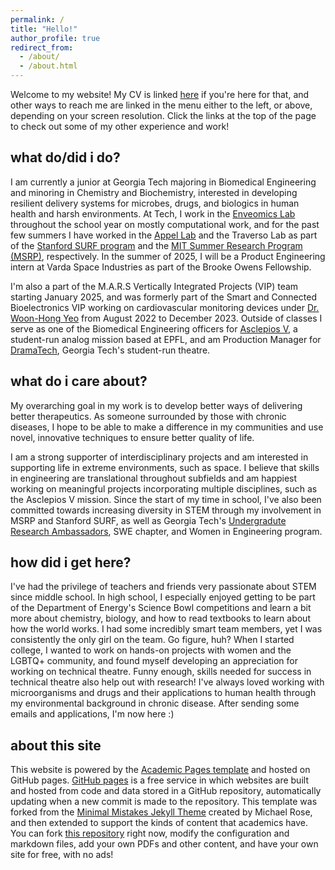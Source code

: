 ```yaml
---
permalink: /
title: "Hello!"
author_profile: true
redirect_from: 
  - /about/
  - /about.html
---
```


Welcome to my website! My CV is linked [here](https://sarakapasi.github.io/cv/) if you're here for that, and other ways to reach me are linked in the menu either to the left, or above, depending on your screen resolution. Click the links at the top of the page to check out some of my other experience and work!

what do/did i do?
------
I am currently a junior at Georgia Tech majoring in Biomedical Engineering and minoring in Chemistry and Biochemistry, interested in developing resilient delivery systems for microbes, drugs, and biologics in human health and harsh environments. At Tech, I work in the [Enveomics Lab](https://enve-omics.gatech.edu/people/) throughout the school year on mostly computational work, and for the past few summers I have worked in the [Appel Lab](https://www.supramolecularbiomaterials.com/) and the Traverso Lab as part of the [Stanford SURF program](https://engineering.stanford.edu/students-academics/equity-and-inclusion-initiatives/prospective-graduate-programs/summer) and the [MIT Summer Research Program (MSRP)](https://oge.mit.edu/msrp/profiles/sara-kapasi/), respectively. In the summer of 2025, I will be a Product Engineering intern at Varda Space Industries as part of the Brooke Owens Fellowship. 

I'm also a part of the M.A.R.S Vertically Integrated Projects (VIP) team starting January 2025, and was formerly part of the Smart and Connected Bioelectronics VIP working on cardiovascular monitoring devices under [Dr. Woon-Hong Yeo](https://www.yeolabgatech.com/) from August 2022 to December 2023. Outside of classes I serve as one of the Biomedical Engineering officers for [Asclepios V](https://asclepios.ch/), a student-run analog mission based at EPFL, and am Production Manager for [DramaTech](https://dramatech.org/), Georgia Tech's student-run theatre.

what do i care about?
------
My overarching goal in my work is to develop better ways of delivering better therapeutics. As someone surrounded by those with chronic diseases, I hope to be able to make a difference in my communities and use novel, innovative techniques to ensure better quality of life. 

I am a strong supporter of interdisciplinary projects and am interested in supporting life in extreme environments, such as space. I believe that skills in engineering are translational throughout subfields and am happiest working on meaningful projects incorporating multiple disciplines, such as the Asclepios V mission. Since the start of my time in school, I've also been committed towards increasing diversity in STEM through my involvement in MSRP and Stanford SURF, as well as Georgia Tech's [Undergradute Research Ambassadors](https://urop.gatech.edu/content/undergraduate-research-ambassador-current), SWE chapter, and Women in Engineering program.

how did i get here?
------
I've had the privilege of teachers and friends very passionate about STEM since middle school. In high school, I especially enjoyed getting to be part of the Department of Energy's Science Bowl competitions and learn a bit more about chemistry, biology, and how to read textbooks to learn about how the world works. I had some incredibly smart team members, yet I was consistently the only girl on the team. Go figure, huh? When I started  college, I wanted to work on hands-on projects with women and the LGBTQ+ community, and found myself developing an appreciation for working on technical theatre. Funny enough, skills needed for success in technical theatre also help out with research! I've always loved working with microorganisms and drugs and their applications to human health through my environmental background in chronic disease. After sending some emails and applications, I'm now here :) 

about this site
------
This website is powered by the [Academic Pages template](https://github.com/academicpages/academicpages.github.io) and hosted on GitHub pages. [GitHub pages](https://pages.github.com) is a free service in which websites are built and hosted from code and data stored in a GitHub repository, automatically updating when a new commit is made to the repository. This template was forked from the [Minimal Mistakes Jekyll Theme](https://mmistakes.github.io/minimal-mistakes/) created by Michael Rose, and then extended to support the kinds of content that academics have. You can fork [this repository](https://github.com/academicpages/academicpages.github.io) right now, modify the configuration and markdown files, add your own PDFs and other content, and have your own site for free, with no ads!
